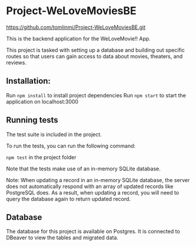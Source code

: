 # Project-WeLoveMoviesBE

https://github.com/tomlinmi/Project-WeLoveMoviesBE.git

This is the backend application for the WeLoveMovie!! App.  

This project is tasked with setting up a database and building out specific routes so that users can gain access to data about movies, theaters, and reviews.


## Installation:
Run `npm install` to install project dependencies
Run `npm start` to start the application on localhost:3000


## Running tests
The test suite is included in the project.  

To run the tests, you can run the following command:

`npm test` in the project folder

Note that the tests make use of an in-memory SQLite database.

Note: When updating a record in an in-memory SQLite database, the server does not automatically respond with an array of updated records like PostgreSQL does. As a result, when updating a record, you will need to query the database again to return updated record.

## Database
The database for this project is available on Postgres.  It is connected to DBeaver to view the tables and migrated data.
